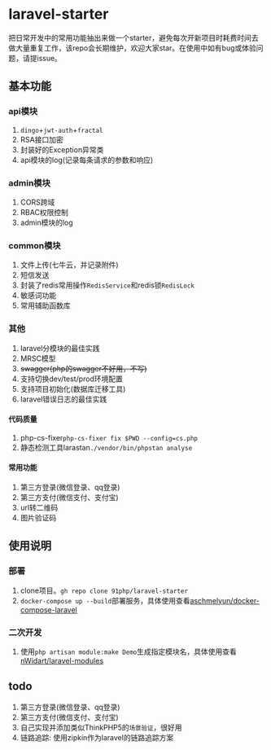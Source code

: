 # laravel-starter

把日常开发中的常用功能抽出来做一个starter，避免每次开新项目时耗费时间去做大量重复工作，该repo会长期维护，欢迎大家star。在使用中如有bug或体验问题，请提issue。


## 基本功能

### api模块

1. `dingo`+`jwt-auth`+`fractal`
2. RSA接口加密
3. 封装好的Exception异常类
4. api模块的log(记录每条请求的参数和响应)

### admin模块

1. CORS跨域
2. RBAC权限控制
3. admin模块的log

### common模块

1. 文件上传(七牛云，并记录附件)
2. 短信发送
3. 封装了redis常用操作`RedisService`和redis锁`RedisLock`
4. 敏感词功能
5. 常用辅助函数库

### 其他

1. laravel分模块的最佳实践
2. MRSC模型
3. ~~swagger(php的swagger不好用，不写)~~
4. 支持切换dev/test/prod环境配置
5. 支持项目初始化(数据库迁移工具)
6. laravel错误日志的最佳实践

#### 代码质量

1. php-cs-fixer`php-cs-fixer fix $PWD --config=cs.php`
2. 静态检测工具larastan`./vendor/bin/phpstan analyse`

#### 常用功能

1. 第三方登录(微信登录、qq登录)
2. 第三方支付(微信支付、支付宝)
3. url转二维码
4. 图片验证码




## 使用说明

### 部署

1. clone项目。`gh repo clone 91php/laravel-starter`
3. `docker-compose up --build`部署服务，具体使用查看[aschmelyun/docker-compose-laravel](https://github.com/aschmelyun/docker-compose-laravel)


### 二次开发

1. 使用`php artisan module:make Demo`生成指定模块名，具体使用查看[nWidart/laravel-modules](https://github.com/nWidart/laravel-modules)


## todo

1. 第三方登录(微信登录、qq登录)
2. 第三方支付(微信支付、支付宝)
3. 自己实现并添加类似ThinkPHP5的`场景验证`，很好用
4. 链路追踪: 使用zipkin作为laravel的链路追踪方案






